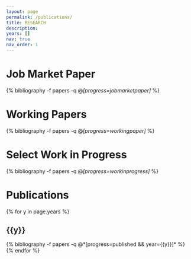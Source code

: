 ```yaml
---
layout: page
permalink: /publications/
title: RESEARCH
description: 
years: []
nav: true
nav_order: 1
---
```

<!-- _pages/publications.md -->
<div class="publications">
  
<h1>Job Market Paper</h1>

{% bibliography -f papers -q @*[progress=jobmarketpaper]* %} 

<h1>Working Papers</h1>

{% bibliography -f papers -q @*[progress=workingpaper]* %}
  
<h1>Select Work in Progress</h1>

{% bibliography -f papers -q @*[progress=workinprogress]* %}
  
<h1>Publications</h1>

{% for y in page.years %}
  <h2 class="year">{{y}}</h2>
  {% bibliography -f papers -q @*[progress=published && year={{y}}]* %}
{% endfor %}


  
</div>
